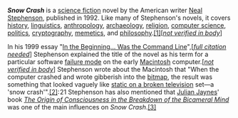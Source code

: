 _**Snow Crash**_ is a [science fiction](https://en.wikipedia.org/wiki/Science_fiction "Science fiction") novel by the American writer [Neal Stephenson](https://en.wikipedia.org/wiki/Neal_Stephenson "Neal Stephenson"), published in 1992. Like many of Stephenson's novels, it covers [history](https://en.wikipedia.org/wiki/History "History"), [linguistics](https://en.wikipedia.org/wiki/Linguistics "Linguistics"), [anthropology](https://en.wikipedia.org/wiki/Anthropology "Anthropology"), [archaeology](https://en.wikipedia.org/wiki/Archaeology "Archaeology"), [religion](https://en.wikipedia.org/wiki/Religion "Religion"), [computer science](https://en.wikipedia.org/wiki/Computer_science "Computer science"), [politics](https://en.wikipedia.org/wiki/Politics "Politics"), [cryptography](https://en.wikipedia.org/wiki/Cryptography "Cryptography"), [memetics](https://en.wikipedia.org/wiki/Memetics "Memetics"), and [philosophy](https://en.wikipedia.org/wiki/Philosophy "Philosophy").[[1]](https://en.wikipedia.org/wiki/Snow_Crash#cite_note-1)[_[not verified in body](https://en.wikipedia.org/wiki/Wikipedia:Citation_needed "Wikipedia:Citation needed")_]

In his 1999 essay "[In the Beginning... Was the Command Line](https://en.wikipedia.org/wiki/In_the_Beginning..._Was_the_Command_Line "In the Beginning... Was the Command Line")",[_[full citation needed](https://en.wikipedia.org/wiki/Wikipedia:Citing_sources#What_information_to_include "Wikipedia:Citing sources")_] Stephenson explained the title of the novel as his term for a particular software [failure mode](https://en.wikipedia.org/wiki/Failure_causes "Failure causes") on the early [Macintosh](https://en.wikipedia.org/wiki/Macintosh "Macintosh") computer.[_[not verified in body](https://en.wikipedia.org/wiki/Wikipedia:Citation_needed "Wikipedia:Citation needed")_] Stephenson wrote about the Macintosh that "When the computer crashed and wrote gibberish into the [bitmap](https://en.wikipedia.org/wiki/Bitmap "Bitmap"), the result was something that looked vaguely like [static on a broken television](https://en.wikipedia.org/wiki/Noise_(video) "Noise (video)") set—a 'snow crash'".[[2]](https://en.wikipedia.org/wiki/Snow_Crash#cite_note-2): 21  Stephenson has also mentioned that [Julian Jaynes](https://en.wikipedia.org/wiki/Julian_Jaynes "Julian Jaynes")' book _[The Origin of Consciousness in the Breakdown of the Bicameral Mind](https://en.wikipedia.org/wiki/The_Origin_of_Consciousness_in_the_Breakdown_of_the_Bicameral_Mind "The Origin of Consciousness in the Breakdown of the Bicameral Mind")_ was one of the main influences on _Snow Crash_.[[3]](https://en.wikipedia.org/wiki/Snow_Crash#cite_note-3)